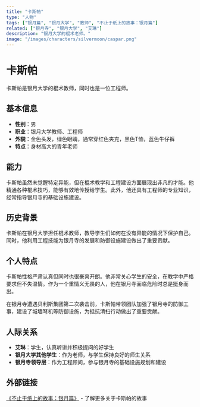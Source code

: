 ```yaml
---
title: "卡斯帕"
type: "人物"
tags: ["银月篇", "银月大学", "教师", "不止于纸上的故事：银月篇"]
related: ["银月寺", "银月大学", "艾琳"]
description: "银月大学的棍术老师。"
image: "/images/characters/silvermoon/caspar.png"
---
```

# 卡斯帕

卡斯帕是银月大学的棍术教师，同时也是一位工程师。

## 基本信息

- **性别**：男
- **职业**：银月大学教师、工程师
- **外貌**：金色头发，绿色眼睛，通常穿红色夹克，黑色T恤，蓝色牛仔裤
- **特点**：身材高大的青年老师

## 能力

卡斯帕虽然未觉醒特定异能，但在棍术教学和工程建设方面展现出非凡的才能。他精通各种棍术技巧，能够有效地传授给学生。此外，他还具有工程师的专业知识，经常指导银月寺的基础设施建设。

## 历史背景

卡斯帕在银月大学担任棍术教师，教导学生们如何在没有异能的情况下保护自己。同时，他利用工程技能为银月寺的发展和防御设施建设做出了重要贡献。

## 个人特点

卡斯帕性格严肃认真但同时也很豪爽开朗。他非常关心学生的安全，在教学中严格要求但不失温情。作为一个重情义无畏的人，他在银月寺面临危险时总是挺身而出。

<div class="spoiler" data-source="《不止于纸上的故事：银月篇》清扫行动">
在银月寺遭遇贝利斯集团第二次袭击前，卡斯帕带领团队加强了银月寺的防御工事，建设了城墙弩机等防御设施，为抵抗清扫行动做出了重要贡献。
</div>

## 人际关系

- **艾琳**：学生，认真听讲并积极提问的好学生
- **银月大学其他学生**：作为老师，与学生保持良好的师生关系
- **银月寺领导层**：作为工程顾问，参与银月寺的基础设施规划和建设

## 外部链接

[《不止于纸上的故事：银月篇》](https://tobenot.itch.io/beyond-books) - 了解更多关于卡斯帕的故事 